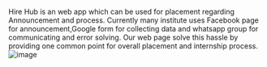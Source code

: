Hire Hub is an web app which can be used for placement regarding Announcement and process.
Currently many institute uses Facebook page for announcement,Google form for collecting data and whatsapp group for communicating and error solving.
Our web page solve this hassle by providing one common point for overall placement and internship process.
![image](https://github.com/user-attachments/assets/689f68ac-403f-4cfa-989f-ebc7a86cbdab)
